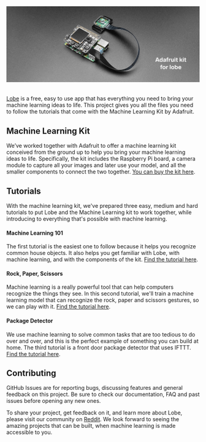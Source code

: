 <div style="text-align:center"><img src="assets/header.jpg" /></div>
<br>

[Lobe](http://lobe.ai/) is a free, easy to use app that has everything you need to bring your machine learning ideas to life. This project gives you all the files you need to follow the tutorials that come with the Machine Learning Kit by Adafruit.

## Machine Learning Kit

We’ve worked together with Adafruit to offer a machine learning kit conceived from the ground up to help you bring your machine learning ideas to life. Specifically, the kit includes the Raspberry Pi board, a camera module to capture all your images and later use your model, and all the smaller components to connect the two together. [You can buy the kit here](https://aka.ms/Lobe-Adafruit-Kit).

## Tutorials

With the machine learning kit, we've prepared three easy, medium and hard tutorials to put Lobe and the Machine Learning kit to work together, while introducing to everything that's possible with machine learning.

#### Machine Learning 101
The first tutorial is the easiest one to follow because it helps you recognize common house objects. It also helps you get familiar with Lobe, with machine learning, and with the components of the kit. [Find the tutorial here](https://learn.adafruit.com/machine-learning-101-lobe-braincraft).

#### Rock, Paper, Scissors
Machine learning is a really powerful tool that can help computers recognize the things they see. In this second tutorial, we'll train a machine learning model that can recognize the rock, paper and scissors gestures, so we can play with it. [Find the tutorial here](https://learn.adafruit.com/lobe-rock-paper-scissors).

#### Package Detector
We use machine learning to solve common tasks that are too tedious to do over and over, and this is the perfect example of something you can build at home. The third tutorial is a front door package detector that uses IFTTT. [Find the tutorial here](https://learn.adafruit.com/build-an-ml-package-detector).

## Contributing

GitHub Issues are for reporting bugs, discussing features and general feedback on this project. Be sure to check our documentation, FAQ and past issues before opening any new ones.

To share your project, get feedback on it, and learn more about Lobe, please visit our community on [Reddit](https://www.reddit.com/r/Lobe/). We look forward to seeing the amazing projects that can be built, when machine learning is made accessible to you.
